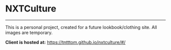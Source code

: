 # NXTCulture
---

This is a personal project, created for a future lookbook/clothing site. All images are temporary.

**Client is hosted at:** https://tntttom.github.io/nxtculture/#/
